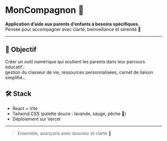 # MonCompagnon 🚀

**Application d’aide aux parents d’enfants à besoins spécifiques.**  
Pensée pour accompagner avec clarté, bienveillance et sérénité 🌿

---

## 🌱 Objectif

Créer un outil numérique qui soutient les parents dans leur parcours éducatif :  
gestion du classeur de vie, ressources personnalisées, carnet de liaison simplifié…

## 🛠️ Stack

- React + Vite
- Tailwind CSS (palette douce : lavande, sauge, pêche 🍑)
- Déploiement sur Vercel

---

> Ensemble, avançons avec douceur et clarté 💛
